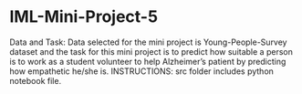 # IML-Mini-Project-5
Data and Task: Data selected for the mini project is Young-People-Survey dataset and the task for this mini project is to predict how suitable a person is to work as a student volunteer to help Alzheimer’s patient by predicting how empathetic he/she is.
INSTRUCTIONS: 
src folder includes python notebook file.
